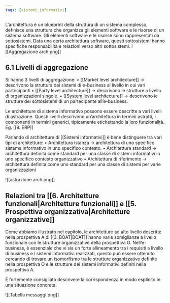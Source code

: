 ```yaml
---
tags: [sistemi_informativi]
---
```

L'architettura è un blueprint della struttura di un sistema complesso, definisce una struttura che organizza gli elementi software e le risorse di un sistema software.
Gli elementi software e le risorse sono rappresentati da sottosistemi. Data una certa architettura software, questi sottosistemi hanno specifiche responsabilità e relazioni verso altri sottosistemi.
![[Aggregazione arch.png]]


## 6.1 Livelli di aggregazione

Si hanno 3 livelli di aggregazione:
	• [[Market level architecture]] ->  descrivono la struttura dei sistemi di e-business al livello in cui vari partecipanti
	• [[Party level architecture]] ->  descrivono le strutture a livello di organizzazioni singole.
	• [[System level architecture]] ->  descrivono le strutture dei sottosistemi di un partecipante all’e-business. 

Le architetture di sistema informativo possono essere descritte a vari livelli di astrazione.
Questi livelli descrivono un’architettura in termini astratti, i componenti in termini generici, tipicamente etichettando la loro funzionalità. Eg. [[8. ERP]]

Parlando di architetture di [[Sistemi informativi]] è bene distinguere tra vari tipi di architetture:
	• Architettura istanza -> architettura di uno specifico sistema informativo in uno specifico contesto. 
	• Architettura standard -> architettura definita come standard per una classe di sistemi informativi in uno specifico contesto organizzativo
	• Architettura di riferimento ->  architettura definita come uno standard per una classe di sistemi per varie organizzazioni

![[astrazione arch.png]]

## Relazioni tra [[6. Architetture funzionali|Architetture funzionali]] e [[5. Prospettiva organizzativa|Architetture organizzative]]

Come abbiamo illustrato nel capitolo, le architetture ad alto livello descritte nella prospettiva A di [[3. BOAT|BOAT]] hanno varie somiglianze a livello funzionale con le strutture organizzative della prospettiva O.
Nell’e-business, è essenziale che vi sia un forte allineamento tra i requisiti a livello di business e i sistemi informativi realizzati, questo può essere ottenuto cercando di trovare un isomorfismo tra le strutture organizzative definite nella prospettiva O e le strutture dei sistemi informativi definiti nella prospettiva A.

È fortemente consigliato descrivere la corrispondenza in modo esplicito in una situazione concreta.

![[Tabella messaggi.png]]

